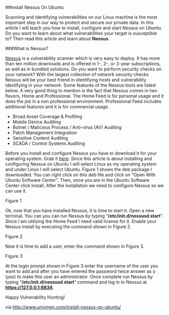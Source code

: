 ##Install Nessus On Ubuntu

Scanning and identifying vulnerabilities on our Linux machine is the most important step in our way to protect and secure our private data. In this article I will teach you how to install, configure and start Nessus on Ubuntu. Do you want to learn about what vulnerabilities your target is susceptible to? Then read this article and learn about **Nessus**.

###What is Nessus?

[Nessus](http://www.tenable.com/products/nessus) is a vulnerability scanner which is very easy to deploy. It has more than ten million downloads and is offered in 1-, 2-, or 3-year subscriptions, as well as in bundled solutions. Do you want to perform security checks on your network? With the largest collection of network security checks Nessus will be your best friend in identifying hosts and vulnerability identifying in your network. Some features of the Nessus tools are listed below. A very good thing to mention  is  the fact that Nessus comes in two flavors, Home and Professional. The Home Feed is for personal usage and it does the job in a non professional environment. Professional Feed includes additional features and it is for commercial usage.

- Broad Asset Coverage & Profiling
- Mobile Device Auditing
- Botnet / Malicious Process / Anti-virus (AV) Auditing
- Patch Management Integration
- Sensitive Content Auditing
- SCADA / Control Systems Auditing

Before you install and configure Nessus you have to download it for your operating system. Grab it [here](http://www.tenable.com/products/nessus/select-your-operating-system). Since this article is about installing and configuring Nessus on Ubuntu I will select Linux as my operating system and under Linux I will select Ubuntu. Figure  1 shows the deb package I downloaded. You can right click on this deb file and click on “Open With  Ubuntu Software Center”. Then, once you are in the Ubuntu Software Center click Install. After the installation  we need to configure Nessus so we can use it.


Figure 1

Ok, now that you have installed Nessus, it is time to start it. Open a new terminal. You can you can run Nessus by typing  “**/etc/init.d/nessusd start**”. Since I am utilizing the Home Feed I need valid license for it.
Enable your Nessus install by executing the command shown in Figure 2.


Figure 2

Now it is time to add a user, enter the command shown in Figure 3.


Figure 3

At the login prompt shown in Figure 3 enter the username of the user you want to add and after you have entered the password twice  answer as y (yes) to make this user an administrator. Once complete run Nessus by typing “**/etc/init.d/nessusd start**” command and log in to Nessus at **https://127.0.0.1:8834**.


Happy Vulnerability Hunting!

via http://www.unixmen.com/install-nessus-on-ubuntu/